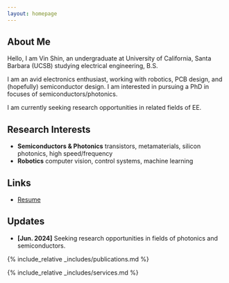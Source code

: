 ```yaml
---
layout: homepage
---
```


## About Me

Hello, I am Vin Shin, an undergraduate at University of California, Santa Barbara (UCSB) studying electrical engineering, B.S. 

I am an avid electronics enthusiast, working with robotics, PCB design, and (hopefully) semiconductor design. I am interested in pursuing a PhD in focuses of semiconductors/photonics.

I am currently seeking research opportunities in related fields of EE.

## Research Interests

- **Semiconductors & Photonics** transistors, metamaterials, silicon photonics, high speed/frequency
- **Robotics** computer vision, control systems, machine learning

## Links

<ul style="margin:0 0 5px;">
 <li><a href="./assets/files/VinShinRes.pdf"><autocolor>Resume</autocolor></a></li>
</ul>

## Updates

- **[Jun. 2024]** Seeking research opportunities in fields of photonics and semiconductors.

{% include_relative _includes/publications.md %}

{% include_relative _includes/services.md %}
